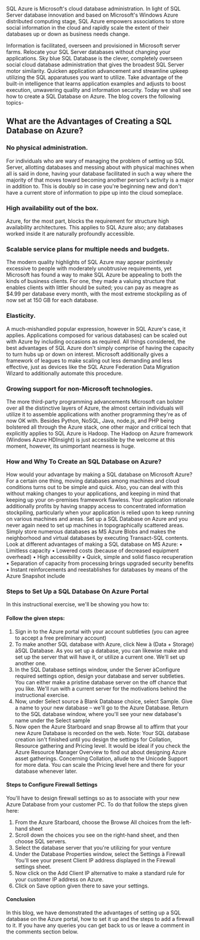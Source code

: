 SQL Azure is Microsoft's cloud database administration. In light of SQL Server database innovation and based on Microsoft's Windows Azure distributed computing stage, SQL Azure empowers associations to store social information in the cloud and rapidly scale the extent of their databases up or down as business needs change. 

Information is facilitated, overseen and provisioned in Microsoft server farms. Relocate your SQL Server databases without changing your applications. Sky blue SQL Database is the clever, completely overseen social cloud database administration that gives the broadest SQL Server motor similarity. Quicken application advancement and streamline upkeep utilizing the SQL apparatuses you want to utilize. Take advantage of the built-in intelligence that learns application examples and adjusts to boost execution, unwavering quality and information security. Today we shall see how to create a SQL Database on Azure. The blog covers the following topics-

## What are the Advantages of Creating a SQL Database on Azure?

### No physical administration. 
For individuals who are wary of managing the problem of setting up SQL Server, allotting databases and messing about with physical machines when all is said in done, having your database facilitated in such a way where the majority of that moves toward becoming another person's activity is a major in addition to. This is doubly so in case you're beginning new and don't have a current store of information to pipe up into the cloud someplace.

### High availability out of the box.
Azure, for the most part, blocks the requirement for structure high availability architectures. This applies to SQL Azure also; any databases worked inside it are naturally profoundly accessible.

### Scalable service plans for multiple needs and budgets. 
The modern quality highlights of SQL Azure may appear pointlessly excessive to people with moderately unobtrusive requirements, yet Microsoft has found a way to make SQL Azure be appealing to both the kinds of business clients. For one, they made a valuing structure that enables clients with littler should be suited; you can pay as meagre as $4.99 per database every month, with the most extreme stockpiling as of now set at 150 GB for each database.

### Elasticity. 
A much-mishandled popular expression, however in SQL Azure's case, it applies. Applications composed for various databases) can be scaled out with Azure by including occasions as required. All things considered, the best advantages of SQL Azure don't simply comprise of having the capacity to turn hubs up or down on interest. Microsoft additionally gives a framework of leagues to make scaling out less demanding and less effective, just as devices like the SQL Azure Federation Data Migration Wizard to additionally automate this procedure.

### Growing support for non-Microsoft technologies. 
The more third-party programming advancements Microsoft can bolster over all the distinctive layers of Azure, the almost certain individuals will utilize it to assemble applications with another programming they're as of now OK with. Besides Python, NoSQL, Java, node.js, and PHP being bolstered all through the Azure stack, one other major and critical tech that explicitly applies to SQL Azure is Hadoop. The Hadoop on Azure framework (Windows Azure HDInsight) is just accessible by the welcome at this moment, however, its unimportant nearness is huge. 

### How and Why To Create an SQL Database on Azure?
How would your advantage by making a SQL database on Microsoft Azure? For a certain one thing, moving databases among machines and cloud conditions turns out to be simple and quick. Also, you can deal with this without making changes to your applications, and keeping in mind that keeping up your on-premises framework flawless. Your application rationale additionally profits by having snappy access to concentrated information stockpiling, particularly when your application is relied upon to keep running on various machines and areas. Set up a SQL Database on Azure and you never again need to set up machines in topographically scattered areas. Simply store numerous databases as MS Azure Blobs and makes the neighborhood and virtual databases by executing Transact-SQL contents. Look at different advantages of making a SQL database on MS Azure:
•	Limitless capacity 
•	Lowered costs (because of decreased equipment overhead) 
•	High accessibility 
•	Quick, simple and solid fiasco recuperation 
•	Separation of capacity from processing brings upgraded security benefits 
•	Instant reinforcements and reestablishes for databases by means of the Azure Snapshot include

### Steps to Set Up a SQL Database On Azure Portal
In this instructional exercise, we'll be showing you how to:

#### Follow the given steps:
1.	Sign in to the Azure portal with your account subtleties (you can agree to accept a free preliminary account)
2.	To make another SQL database with Azure, click New à (Data + Storage) àSQL Database. As you set up a database, you can likewise make and set up the server that will have it, or utilize a current one. We'll set up another one.
3.	In the SQL Database settings window, under the Server àConfigure required settings option, design your database and server subtleties. You can either make a pristine database server on the off chance that you like. We'll run with a current server for the motivations behind the instructional exercise.
4.	Now, under Select source à Blank Database choice, select Sample. Give a name to your new database – we'll go to the Azure Database. Return to the SQL database window, where you'll see your new database's name under the Select sample
5.	Now open the Azure Starboard and snap Browse all to affirm that your new Azure Database is recorded on the web.
Note: Your SQL database creation isn't finished until you design the settings for Collation, Resource gathering and Pricing level. It would be ideal if you check the Azure Resource Manager Overview to find out about designing Azure asset gatherings. Concerning Collation, allude to the Unicode Support for more data. You can scale the Pricing level here and there for your database whenever later.

#### Steps to Configure Firewall Settings
You'll have to design firewall settings so as to associate with your new Azure Database from your customer PC. To do that follow the steps given here:
1.	From the Azure Starboard, choose the Browse All choices from the left-hand sheet
2.	Scroll down the choices you see on the right-hand sheet, and then choose SQL servers.
3.	Select the database server that you're utilizing for your venture
4.	Under the Database Properties window, select the Settings à Firewall You'll see your present Client IP address displayed in the Firewall settings sheet.
5.	Now click on the Add Client IP alternative to make a standard rule for your customer IP address on Azure.
6.	Click on Save option given there to save your settings.

#### Conclusion
In this blog, we have demonstrated the advantages of setting up a SQL database on the Azure portal, how to set it up and the steps to add a firewall to it. If you have any queries you can get back to us or leave a comment in the comments section below.

